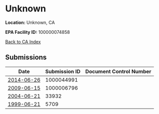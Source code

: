 # Unknown

**Location:** Unknown, CA

**EPA Facility ID:** 100000074858

[Back to CA Index](../../index.md)

## Submissions

| Date | Submission ID | Document Control Number |
|------|--------------|-------------------------|
| [2014-06-26](submissions/1000044991.md) | 1000044991 |  |
| [2009-06-15](submissions/1000006796.md) | 1000006796 |  |
| [2004-06-21](submissions/33932.md) | 33932 |  |
| [1999-06-21](submissions/5709.md) | 5709 |  |
